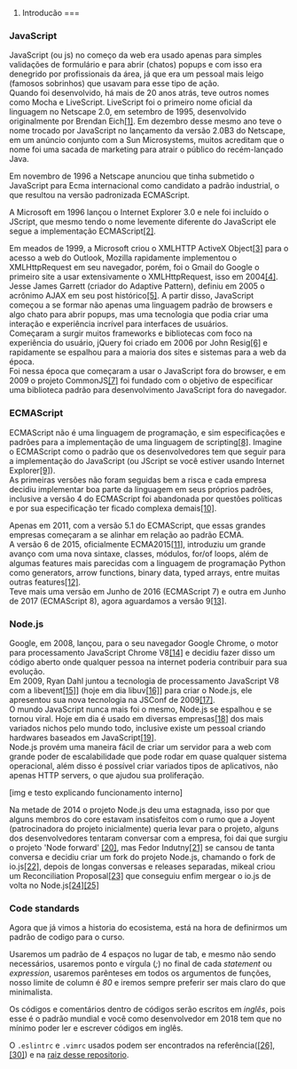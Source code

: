 1) Introducão
===

<a id="introduction-javascript"></a>
### JavaScript

JavaScript (ou js) no começo da web era usado apenas para simples validações de formulário e para abrir (chatos) popups e com isso era denegrido por profissionais da área, já que era um pessoal mais leigo (famosos sobrinhos) que usavam para esse tipo de ação. <br />
Quando foi desenvolvido, há mais de 20 anos atrás, teve outros nomes como Mocha e LiveScript. LiveScript foi o primeiro nome oficial da linguagem no Netscape 2.0, em setembro de 1995, desenvolvido originalmente por Brendan Eich[[1]](#ref-1).
Em dezembro desse mesmo ano teve o nome trocado por JavaScript no lançamento da versão 2.0B3 do Netscape, em um anúncio conjunto com a Sun Microsystems, muitos acreditam que o nome foi uma sacada de marketing para atrair o público do recém-lançado Java.

Em novembro de 1996 a Netscape anunciou que tinha submetido o JavaScript para Ecma internacional como candidato a padrão industrial, o que resultou na versão padronizada ECMAScript.

A Microsoft em 1996 lançou o Internet Explorer 3.0 e nele foi incluído o JScript, que mesmo tendo o nome levemente diferente do JavaScript ele segue a implementação ECMAScript[[2]](#ref-2).

Em meados de 1999, a Microsoft criou o XMLHTTP ActiveX Object[[3]](#ref-3) para o acesso a web do Outlook, Mozilla rapidamente implementou o XMLHttpRequest em seu navegador, porém, foi o Gmail do Google o primeiro site a usar extensivamente o XMLHttpRequest, isso em 2004[[4]](#ref-4).<br />
Jesse James Garrett (criador do Adaptive Pattern), definiu em 2005 o acrônimo AJAX em seu post histórico[[5]](#ref-5). A partir disso, JavaScript começou a se formar não apenas uma linguagem padrão de browsers e algo chato para abrir popups, mas uma tecnologia que podia criar uma interação e experiência incrível para interfaces de usuários. <br />
Começaram a surgir muitos frameworks e bibliotecas com foco na experiência do usuário, jQuery foi criado em 2006 por John Resig[[6]](#ref-6) e rapidamente se espalhou para a maioria dos sites e sistemas para a web da época. <br />
Foi nessa época que começaram a usar o JavaScript fora do browser, e em 2009 o projeto CommonJS[[7]](#ref-7) foi fundado com o objetivo de especificar uma biblioteca padrão para desenvolvimento JavaScript fora do navegador.

<a id="introduction-ecmascript"></a>
### ECMAScript

ECMAScript não é uma linguagem de programação, e sim especificações e padrões para a implementação de uma linguagem de scripting[[8]](#ref-8). Imagine o ECMAScript como o padrão que os desenvolvedores tem que seguir para a implementação do JavaScript (ou JScript se você estiver usando Internet Explorer[[9]](#ref-9)).<br />
As primeiras versões não foram seguidas bem a risca e cada empresa decidiu implementar boa parte da linguagem em seus próprios padrões, inclusive a versão 4 do ECMAScript foi abandonada por questões políticas e por sua especificação ter ficado complexa demais[[10]](#ref-10).

Apenas em 2011, com a versão 5.1 do ECMAScript, que essas grandes empresas começaram a se alinhar em relação ao padrão ECMA.<br />
A versão 6 de 2015, oficialmente ECMA2015[[11]](#ref-11), introduziu um grande avanço com uma nova sintaxe, classes, módulos, for/of loops, além de algumas features mais parecidas com a linguagem de programação Python como generators, arrow functions, binary data, typed arrays, entre muitas outras features[[12]](#ref-12). <br />
Teve mais uma versão em Junho de 2016 (ECMAScript 7) e outra em Junho de 2017 (ECMAScript 8), agora aguardamos a versão 9[[13]](#ref-13).

<a id='introduction-nodejs'></a>
### Node.js

Google, em 2008, lançou, para o seu navegador Google Chrome, o motor para processamento JavaScript Chrome V8[[14]](#ref-14) e decidiu fazer disso um código aberto onde qualquer pessoa na internet poderia contribuir para sua evolução.<br />
Em 2009, Ryan Dahl juntou a tecnologia de processamento JavaScript V8 com a libevent[[15]](#ref-15)] (hoje em dia libuv[[16]](#ref-16)] para criar o Node.js, ele apresentou sua nova tecnologia na JSConf de 2009[[17]](#ref-17).<br />
O mundo JavaScript nunca mais foi o mesmo, Node.js se espalhou e se tornou viral. Hoje em dia é usado em diversas empresas[[18]](#ref-18) dos mais variados nichos pelo mundo todo, inclusive existe um pessoal criando hardwares baseados em JavaScript[[19]](#ref-19).<br />
Node.js provém uma maneira fácil de criar um servidor para a web com grande poder de escalabilidade que pode rodar em quase qualquer sistema operacional, além disso é possível criar variados tipos de aplicativos, não apenas HTTP servers, o que ajudou sua proliferação.

[img e testo explicando funcionamento interno]

Na metade de 2014 o projeto Node.js deu uma estagnada, isso por que alguns membros do core estavam insatisfeitos com o rumo que a Joyent (patrocinadora do projeto inicialmente) queria levar para o projeto, alguns dos desenvolvedores tentaram conversar com a empresa, foi dai que surgiu o projeto 'Node forward' [[20]](#ref-20), mas Fedor Indutny[[21]](#ref-21) se cansou de tanta conversa e decidiu criar um fork do projeto Node.js, chamando o fork de io.js[[22]](#ref-22), depois de longas conversas e releases separadas, mikeal criou um Reconciliation Proposal[[23]](#ref-23) que conseguiu enfim mergear o io.js de volta no Node.js[[24]](#ref-24)[[25]](#ref-25)

<a id='introduction-codestandards'></a>
### Code standards
Agora que já vimos a historia do ecosistema, está na hora de definirmos um padrão de codigo para o curso.

Usaremos um padrão de 4 espaços no lugar de tab, e mesmo não sendo necessários, usaremos ponto e vírgula (*;*) no final de cada *statement* ou *expression*, usaremos parênteses em todos os argumentos de funções, nosso limite de column é *80* e iremos sempre preferir ser mais claro do que minimalista.

Os códigos e comentários dentro de códigos serão escritos em *inglês*, pois esse é o padrão mundial e você como desenvolvedor em 2018 tem que no mínimo poder ler e escrever códigos em inglês.

O `.eslintrc` e `.vimrc` usados podem ser encontrados na referência([[26]](#ref-26), [[30]](#ref-30)) e na [raiz desse repositorio](#ref-26).
